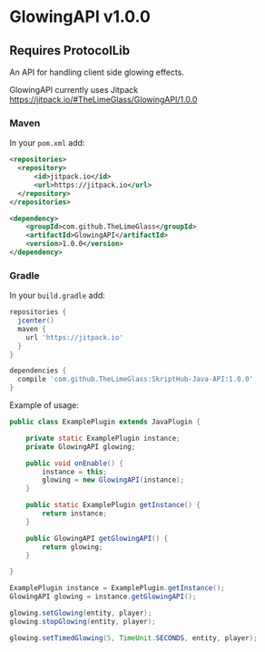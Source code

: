 # GlowingAPI v1.0.0
## Requires ProtocolLib
An API for handling client side glowing effects.

GlowingAPI currently uses Jitpack https://jitpack.io/#TheLimeGlass/GlowingAPI/1.0.0
### Maven
In your `pom.xml` add:
```xml
<repositories>
  <repository>
      <id>jitpack.io</id>
      <url>https://jitpack.io</url>
  </repository>
</repositories>

<dependency>
    <groupId>com.github.TheLimeGlass</groupId>
    <artifactId>GlowingAPI</artifactId>
    <version>1.0.0</version>
</dependency>

```
### Gradle
In your `build.gradle` add: 
```groovy
repositories {
  jcenter()
  maven {
    url 'https://jitpack.io'
  }
}

dependencies {
  compile 'com.github.TheLimeGlass:SkriptHub-Java-API:1.0.0'
}
```

Example of usage:
```java
public class ExamplePlugin extends JavaPlugin {

	private static ExamplePlugin instance;
	private GlowingAPI glowing;

	public void onEnable() {
		instance = this;
		glowing = new GlowingAPI(instance);
	}

	public static ExamplePlugin getInstance() {
		return instance;
	}

	public GlowingAPI getGlowingAPI() {
		return glowing;
	}

}

```
```java
ExamplePlugin instance = ExamplePlugin.getInstance();
GlowingAPI glowing = instance.getGlowingAPI();

glowing.setGlowing(entity, player);
glowing.stopGlowing(entity, player);

glowing.setTimedGlowing(5, TimeUnit.SECONDS, entity, player);
```
